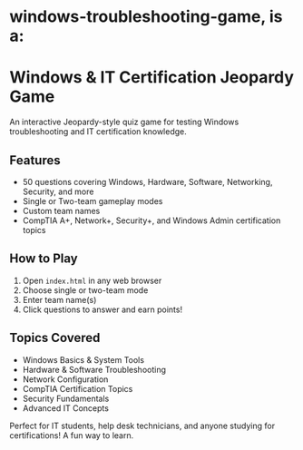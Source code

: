 # windows-troubleshooting-game, is a:
# Windows & IT Certification Jeopardy Game

An interactive Jeopardy-style quiz game for testing Windows troubleshooting and IT certification knowledge.

## Features
- 50 questions covering Windows, Hardware, Software, Networking, Security, and more
- Single or Two-team gameplay modes
- Custom team names
- CompTIA A+, Network+, Security+, and Windows Admin certification topics

## How to Play
1. Open `index.html` in any web browser
2. Choose single or two-team mode
3. Enter team name(s)
4. Click questions to answer and earn points!

## Topics Covered
- Windows Basics & System Tools
- Hardware & Software Troubleshooting
- Network Configuration
- CompTIA Certification Topics
- Security Fundamentals
- Advanced IT Concepts

Perfect for IT students, help desk technicians, and anyone studying for certifications!
A fun way to learn.
